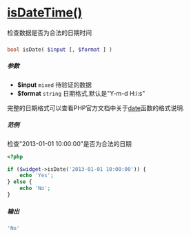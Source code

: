 [isDateTime()](http://twinh.github.com/widget/api/isDateTime)
=============================================================

检查数据是否为合法的日期时间

### 
```php
bool isDate( $input [, $format ] )
```

##### 参数
* **$input** `mixed` 待验证的数据
* **$format** `string` 日期格式,默认是"Y-m-d H:i:s"


完整的日期格式可以查看PHP官方文档中关于[date](http://php.net/manual/zh/function.date.php)函数的格式说明.


##### 范例
检查"2013-01-01 10:00:00"是否为合法的日期
```php
<?php

if ($widget->isDate('2013-01-01 10:00:00')) {
    echo 'Yes';
} else {
    echo 'No';
}
```
##### 输出
```php
'No'
```
